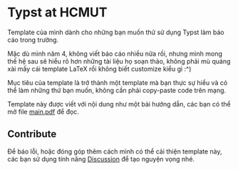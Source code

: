 # Typst at HCMUT

Template của mình dành cho những bạn muốn thử
sử dụng Typst làm báo cáo trong trường.

Mặc dù mình năm 4, không viết báo cáo nhiều nữa rồi,
nhưng mình mong thế hệ sau sẽ hiểu rõ hơn những tài liệu họ soạn thảo,
không phải mù quáng xài mấy cái template LaTeX rồi không biết
customize kiểu gì :^)

Mục tiêu của template là trở thành một template mà bạn thực sự hiểu
và có thể làm những thứ bạn muốn, không cần phải copy-paste code trên mạng.

Template này được viết với nội dung như một bài hướng dẫn,
các bạn có thể mở file [main.pdf](main.pdf) để đọc.

## Contribute

Để báo lỗi, hoặc đóng góp thêm cách mình có thể cải thiện template này,
các bạn sử dụng tính năng [Discussion](https://github.com/iceghost/typst-at-hcmut/discussions)
để tạo nguyện vọng nhé.
